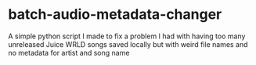 # batch-audio-metadata-changer
A simple python script I made to fix a problem I had with having too many unreleased Juice WRLD songs saved locally but with weird file names and no metadata for artist and song name
